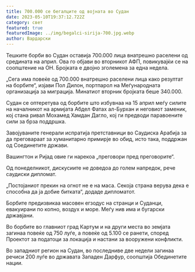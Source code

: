 ```yaml
---
title: 700.000 се бегалците од војната во Судан
date: 2023-05-10T19:37:12.722Z
category: свет
featured: true
featuredImage: ../img/begalci-sirija-700.jpg.webp
author: Вардарски
---
```

Тешките борби во Судан оставија 700.000 лица внатрешно раселени од средината на април. Ова го објави во вторникот АФП, повикувајќи се на соопштение на ОН. Бројката е двојно зголемена за една недела.

„Сега има повеќе од 700.000 внатрешно раселени лица како резултат на борбите“, изјави Пол Дилон, портпарол на Меѓународната организација за миграција. Минатиот вторник бројката беше 340.000.

Судан се оптеретува од борбите што избувнаа на 15 април меѓу силите на началникот на армијата Абдел Фатах ал-Бурхан и неговиот заменик, кој стана ривал Мохамед Хамдан Дагло, кој ги предводи паравоените сили за брза поддршка.

Завојуваните генерали испратија претставници во Саудиска Арабија за да преговараат за хуманитарно примирје во обид, исто така, поддржан од Соединетите држави.

Вашингтон и Ријад овие ги нарекоа „преговори пред преговорите“.

Од понеделникот, дискусиите не доведоа до голем напредок, рече саудиски дипломат.

„Постојаниот прекин на огнот не е на маса. Секоја страна верува дека е способна да ја добие битката“, додаде дипломатот.

Борбите предизвикаа масовен егзодус на странци и Суданци, евакуирани по копно, воздух и море. Меѓу нив има и бугарски државјани.

Во борбите во главниот град Картум и на други места во земјата загинаа повеќе од 750 луѓе, а повеќе од 5.100 се ранети, според Проектот за податоци за локација и настани за вооружени конфликти.

Во западниот регион на Судан, во последниве две недели загинаа речиси 200 луѓе во државата Западен Дарфур, соопштија Обединетите нации.